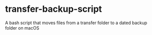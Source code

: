 # transfer-backup-script
A bash script that moves files from a transfer folder to a dated backup folder on macOS
